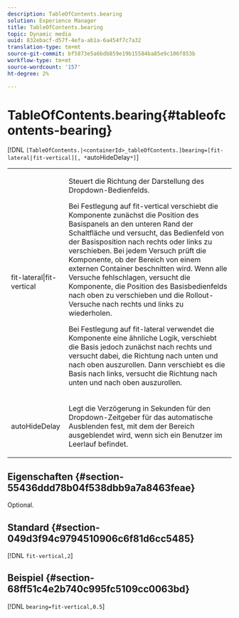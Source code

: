 ```yaml
---
description: TableOfContents.bearing
solution: Experience Manager
title: TableOfContents.bearing
topic: Dynamic media
uuid: 832ebacf-d57f-4efa-ab1a-6a454f7c7a32
translation-type: tm+mt
source-git-commit: bf5873e5a6bdb859e19b15584ba85e9c106f853b
workflow-type: tm+mt
source-wordcount: '157'
ht-degree: 2%

---
```



# TableOfContents.bearing{#tableofcontents-bearing}

[!DNL `[TableOfContents.|<containerId>_tableOfContents.]bearing=[fit-lateral|fit-vertical][, *`autoHideDelay`*]`]

<table id="table_5151E6EA076C4AAD8D952A09E1F17C44"> 
 <tbody> 
  <tr> 
   <td> <p> <span class="codeph"> fit-lateral|fit-vertical</span> </p> </td> 
   <td> <p> Steuert die Richtung der Darstellung des Dropdown-Bedienfelds. </p> <p>Bei Festlegung auf <span class="codeph"> fit-vertical</span> verschiebt die Komponente zunächst die Position des Basispanels an den unteren Rand der Schaltfläche und versucht, das Bedienfeld von der Basisposition nach rechts oder links zu verschieben. Bei jedem Versuch prüft die Komponente, ob der Bereich von einem externen Container beschnitten wird. Wenn alle Versuche fehlschlagen, versucht die Komponente, die Position des Basisbedienfelds nach oben zu verschieben und die Rollout-Versuche nach rechts und links zu wiederholen. </p> <p>Bei Festlegung auf <span class="codeph"> fit-lateral</span> verwendet die Komponente eine ähnliche Logik, verschiebt die Basis jedoch zunächst nach rechts und versucht dabei, die Richtung nach unten und nach oben auszurollen. Dann verschiebt es die Basis nach links, versucht die Richtung nach unten und nach oben auszurollen. </p> </td> 
  </tr> 
  <tr> 
   <td> <p> <span class="codeph"><span class="varname"> autoHideDelay</span></span> </p> </td> 
   <td> <p> Legt die Verzögerung in Sekunden für den Dropdown-Zeitgeber für das automatische Ausblenden fest, mit dem der Bereich ausgeblendet wird, wenn sich ein Benutzer im Leerlauf befindet. </p> </td> 
  </tr> 
 </tbody> 
</table>

## Eigenschaften {#section-55436ddd78b04f538dbb9a7a8463feae}

Optional.

## Standard {#section-049d3f94c9794510906c6f81d6cc5485}

[!DNL `fit-vertical,2`]

## Beispiel {#section-68ff51c4e2b740c995fc5109cc0063bd}

[!DNL `bearing=fit-vertical,0.5`]
